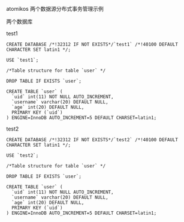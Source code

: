 atomikos 两个数据源分布式事务管理示例

两个数据库

test1

    CREATE DATABASE /*!32312 IF NOT EXISTS*/`test1` /*!40100 DEFAULT CHARACTER SET latin1 */;
    
    USE `test1`;
    
    /*Table structure for table `user` */
    
    DROP TABLE IF EXISTS `user`;
    
    CREATE TABLE `user` (
      `uid` int(11) NOT NULL AUTO_INCREMENT,
      `username` varchar(20) DEFAULT NULL,
      `age` int(20) DEFAULT NULL,
      PRIMARY KEY (`uid`)
    ) ENGINE=InnoDB AUTO_INCREMENT=5 DEFAULT CHARSET=latin1;



  
test2



    CREATE DATABASE /*!32312 IF NOT EXISTS*/`test2` /*!40100 DEFAULT CHARACTER SET latin1 */;
    
    USE `test2`;
    
    /*Table structure for table `user` */
    
    DROP TABLE IF EXISTS `user`;
    
    CREATE TABLE `user` (
      `uid` int(11) NOT NULL AUTO_INCREMENT,
      `username` varchar(20) DEFAULT NULL,
      `age` int(20) DEFAULT NULL,
      PRIMARY KEY (`uid`)
    ) ENGINE=InnoDB AUTO_INCREMENT=5 DEFAULT CHARSET=latin1;


